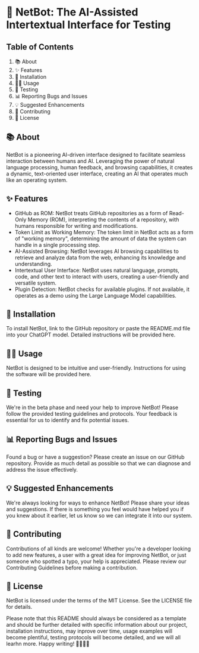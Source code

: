 # 🚀 NetBot: The AI-Assisted Intertextual Interface for Testing

## Table of Contents

  1. 📚 About
  2. ✨ Features
  3. 🚀 Installation
  4. 👩‍💻 Usage
  5. 🔬 Testing
  6. 📊 Reporting Bugs and Issues
  7. 💡 Suggested Enhancements
  8. 🤝 Contributing
  9. 📜 License

## 📚 About

NetBot is a pioneering AI-driven interface designed to facilitate seamless interaction between humans and AI. Leveraging the power of natural language processing, human feedback, and browsing capabilities, it creates a dynamic, text-oriented user interface, creating an AI that operates much like an operating system.

## ✨ Features

  * GitHub as ROM: NetBot treats GitHub repositories as a form of Read-Only Memory (ROM), interpreting the contents of a repository, with humans responsible for writing and modifications.
  * Token Limit as Working Memory: The token limit in NetBot acts as a form of "working memory", determining the amount of data the system can handle in a single processing step.
  * AI-Assisted Browsing: NetBot leverages AI browsing capabilities to retrieve and analyze data from the web, enhancing its knowledge and understanding.
  * Intertextual User Interface: NetBot uses natural language, prompts, code, and other text to interact with users, creating a user-friendly and versatile system.
  * Plugin Detection: NetBot checks for available plugins. If not available, it operates as a demo using the Large Language Model capabilities.

## 🚀 Installation

To install NetBot, link to the GitHub repository or paste the README.md file into your ChatGPT model. Detailed instructions will be provided here.

## 👩‍💻 Usage

NetBot is designed to be intuitive and user-friendly. Instructions for using the software will be provided here.

## 🔬 Testing

We're in the beta phase and need your help to improve NetBot! Please follow the provided testing guidelines and protocols. Your feedback is essential for us to identify and fix potential issues.

## 📊 Reporting Bugs and Issues

Found a bug or have a suggestion? Please create an issue on our GitHub repository. Provide as much detail as possible so that we can diagnose and address the issue effectively.

## 💡 Suggested Enhancements

We're always looking for ways to enhance NetBot! Please share your ideas and suggestions. If there is something you feel would have helped you if you knew about it earlier, let us know so we can integrate it into our system.

## 🤝 Contributing

Contributions of all kinds are welcome! Whether you're a developer looking to add new features, a user with a great idea for improving NetBot, or just someone who spotted a typo, your help is appreciated. Please review our Contributing Guidelines before making a contribution.

## 📜 License

NetBot is licensed under the terms of the MIT License. See the LICENSE file for details.

Please note that this README should always be considered as a template and should be further detailed with specific information about our project, installation instructions, may inprove over time, usage examples will become plentiful, testing protocols will become detailed, and we will all learhn more. Happy writing! 👩‍💻🔬🚀
